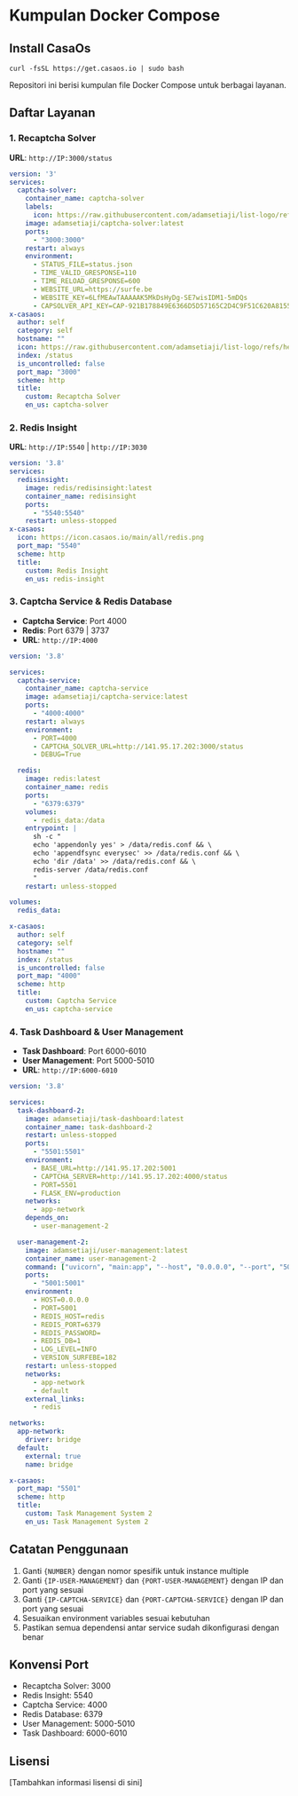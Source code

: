 # Kumpulan Docker Compose

## Install CasaOs
```
curl -fsSL https://get.casaos.io | sudo bash
```

Repositori ini berisi kumpulan file Docker Compose untuk berbagai layanan.

## Daftar Layanan

### 1. Recaptcha Solver
**URL**: `http://IP:3000/status`

```yaml
version: '3'
services:
  captcha-solver:
    container_name: captcha-solver
    labels:
      icon: https://raw.githubusercontent.com/adamsetiaji/list-logo/refs/heads/main/recaptcha-solver.png
    image: adamsetiaji/captcha-solver:latest
    ports:
      - "3000:3000"
    restart: always
    environment:
      - STATUS_FILE=status.json
      - TIME_VALID_GRESPONSE=110
      - TIME_RELOAD_GRESPONSE=600
      - WEBSITE_URL=https://surfe.be
      - WEBSITE_KEY=6LfMEAwTAAAAAK5MkDsHyDg-SE7wisIDM1-5mDQs
      - CAPSOLVER_API_KEY=CAP-921B178849E6366D5D57165C2D4C9F51C620A8155696A497CBA21AB82423DB45
x-casaos:
  author: self
  category: self
  hostname: ""
  icon: https://raw.githubusercontent.com/adamsetiaji/list-logo/refs/heads/main/recaptcha-solver.png
  index: /status
  is_uncontrolled: false
  port_map: "3000"
  scheme: http
  title:
    custom: Recaptcha Solver
    en_us: captcha-solver
```

### 2. Redis Insight
**URL**: `http://IP:5540` | `http://IP:3030`

```yaml
version: '3.8'
services:
  redisinsight:
    image: redis/redisinsight:latest
    container_name: redisinsight
    ports:
      - "5540:5540"
    restart: unless-stopped
x-casaos:
  icon: https://icon.casaos.io/main/all/redis.png
  port_map: "5540"
  scheme: http
  title:
    custom: Redis Insight
    en_us: redis-insight
```

### 3. Captcha Service & Redis Database
- **Captcha Service**: Port 4000
- **Redis**: Port 6379 | 3737
- **URL**: `http://IP:4000`

```yaml
version: '3.8'

services:
  captcha-service:
    container_name: captcha-service
    image: adamsetiaji/captcha-service:latest
    ports:
      - "4000:4000"
    restart: always
    environment:
      - PORT=4000
      - CAPTCHA_SOLVER_URL=http://141.95.17.202:3000/status
      - DEBUG=True

  redis:
    image: redis:latest
    container_name: redis
    ports:
      - "6379:6379"
    volumes:
      - redis_data:/data
    entrypoint: |
      sh -c "
      echo 'appendonly yes' > /data/redis.conf && \
      echo 'appendfsync everysec' >> /data/redis.conf && \
      echo 'dir /data' >> /data/redis.conf && \
      redis-server /data/redis.conf
      "
    restart: unless-stopped

volumes:
  redis_data:

x-casaos:
  author: self
  category: self
  hostname: ""
  index: /status
  is_uncontrolled: false
  port_map: "4000"
  scheme: http
  title:
    custom: Captcha Service
    en_us: captcha-service

```

### 4. Task Dashboard & User Management
- **Task Dashboard**: Port 6000-6010
- **User Management**: Port 5000-5010
- **URL**: `http://IP:6000-6010`

```yaml
version: '3.8'

services:
  task-dashboard-2:
    image: adamsetiaji/task-dashboard:latest
    container_name: task-dashboard-2
    restart: unless-stopped
    ports:
      - "5501:5501"
    environment:
      - BASE_URL=http://141.95.17.202:5001
      - CAPTCHA_SERVER=http://141.95.17.202:4000/status
      - PORT=5501
      - FLASK_ENV=production
    networks:
      - app-network
    depends_on:
      - user-management-2

  user-management-2:
    image: adamsetiaji/user-management:latest
    container_name: user-management-2
    command: ["uvicorn", "main:app", "--host", "0.0.0.0", "--port", "5001"]  
    ports:
      - "5001:5001"
    environment:
      - HOST=0.0.0.0
      - PORT=5001
      - REDIS_HOST=redis
      - REDIS_PORT=6379
      - REDIS_PASSWORD=
      - REDIS_DB=1
      - LOG_LEVEL=INFO
      - VERSION_SURFEBE=182
    restart: unless-stopped
    networks:
      - app-network
      - default
    external_links:
      - redis

networks:
  app-network:
    driver: bridge
  default:
    external: true
    name: bridge

x-casaos:
  port_map: "5501"
  scheme: http
  title:
    custom: Task Management System 2
    en_us: Task Management System 2
```

## Catatan Penggunaan

1. Ganti `{NUMBER}` dengan nomor spesifik untuk instance multiple
2. Ganti `{IP-USER-MANAGEMENT}` dan `{PORT-USER-MANAGEMENT}` dengan IP dan port yang sesuai
3. Ganti `{IP-CAPTCHA-SERVICE}` dan `{PORT-CAPTCHA-SERVICE}` dengan IP dan port yang sesuai
4. Sesuaikan environment variables sesuai kebutuhan
5. Pastikan semua dependensi antar service sudah dikonfigurasi dengan benar

## Konvensi Port

- Recaptcha Solver: 3000
- Redis Insight: 5540
- Captcha Service: 4000
- Redis Database: 6379
- User Management: 5000-5010
- Task Dashboard: 6000-6010

## Lisensi

[Tambahkan informasi lisensi di sini]

